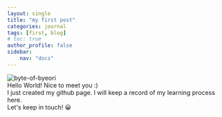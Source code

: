 ```yaml
---
layout: single
title: "my first post"
categories: journal
tags: [first, blog] 
# toc: true
author_profile: false
sidebar:
    nav: "docs"
---
```


![byte-of-byeori]({{site.url}}\images\2025-01-04-first\IMG_5019.JPG)<br>
Hello World!
Nice to meet you :)<br>
I just created my github page.
I will keep a record of my learning process here.<br>
Let's keep in touch! 😀
